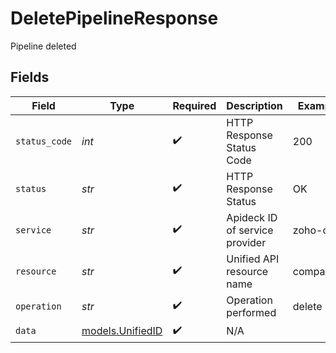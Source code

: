 # DeletePipelineResponse

Pipeline deleted


## Fields

| Field                                      | Type                                       | Required                                   | Description                                | Example                                    |
| ------------------------------------------ | ------------------------------------------ | ------------------------------------------ | ------------------------------------------ | ------------------------------------------ |
| `status_code`                              | *int*                                      | :heavy_check_mark:                         | HTTP Response Status Code                  | 200                                        |
| `status`                                   | *str*                                      | :heavy_check_mark:                         | HTTP Response Status                       | OK                                         |
| `service`                                  | *str*                                      | :heavy_check_mark:                         | Apideck ID of service provider             | zoho-crm                                   |
| `resource`                                 | *str*                                      | :heavy_check_mark:                         | Unified API resource name                  | companies                                  |
| `operation`                                | *str*                                      | :heavy_check_mark:                         | Operation performed                        | delete                                     |
| `data`                                     | [models.UnifiedID](../models/unifiedid.md) | :heavy_check_mark:                         | N/A                                        |                                            |
